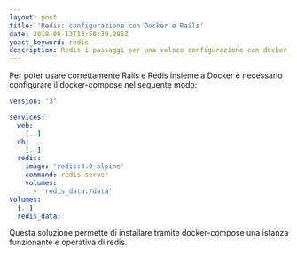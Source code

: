 ```yaml
---
layout: post
title: 'Redis: configurazione con Docker e Rails'
date: 2018-08-13T13:50:39.286Z
yoast_keyword: redis
description: Redis i passaggi per una veloce configurazione con docker compose.
---
```

Per poter usare correttamente Rails e Redis insieme a Docker è necessario configurare il docker-compose nel seguente modo:

```yaml
version: '3'

services:
  web:
    [..]
  db:
    [..]
  redis:
    image: 'redis:4.0-alpine'
    command: redis-server
    volumes:
      - 'redis_data:/data'
volumes:
  [..]
  redis_data:
```
Questa soluzione permette di installare tramite docker-compose una istanza funzionante e operativa di redis.
